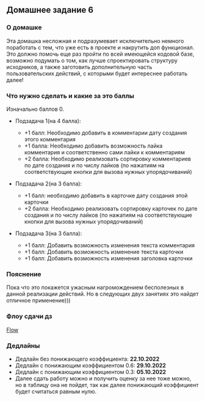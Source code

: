 ## Домашнее задание 6

### О домашке

Эта домашка несложная и подразумевает исключительно немного поработать с тем,
что уже есть в проекте и накрутить доп функционал.
Это должно помочь еще раз пройти по всей имеющейся кодовой базе,
возможно подумать о том, как лучше спроектировать структуру исходников,
а также заготовить дополнительную часть пользовательских действий, с которыми будет
интереснее работать далее!


### Что нужно сделать и какие за это баллы

Изначально баллов 0.

- Подзадача 1(на 4 балла):
  - +1 балл: Необходимо добавить в комментарии дату создания этого комментария
  - +1 балла: Необходимо добавить возможность лайка комментария и соответственно сами лайки к комментариям
  - +2 балла: Необходимо реализовать сортировку комментариев по дате создания и по числу лайков
    (по нажатиям на соответствующие кнопки для вызова нужных упорядочиваний)

- Подзадача 2(на 3 балла):
  - +1 балл: необходимо добавить в карточке дату создания этой карточки
  - +2 балла: Необходимо реализовать сортировку карточек по дате создания и по числу лайков
    (по нажатиям на соответствующие кнопки для вызова нужных упорядочиваний)
    
- Подзадача 3(на 3 балла):
  - +1 балл: Добавить возможность изменения текста комментария
  - +1 балл: Добавить возможность изменение текста карточки
  - +1 балл: Добавить возможность изменения заголовка карточки


### Пояснение

Пока что это покажется ужасным нагромождением бесполезных в данной реализации действий.
Но в следующих двух занятиях это найдет отличное применение)))


### Флоу сдачи дз

[Flow](../../additional/homework-flow.md)


### Дедлайны

- Дедлайн без понижающего коэффициента: **22.10.2022**
- Дедлайн с понижающим коэффициентом 0.6: **29.10.2022**
- Дедлайн с понижающим коэффициентом 0.3: **05.10.2022**
- Далее сдать работу можно и получить оценку за нее тоже можно, но в таблицу она не пойдет,
  так как далее понижающий коэффициент будет считаться равным нулю.
